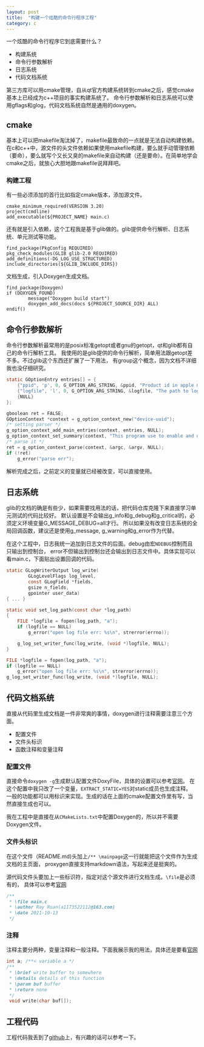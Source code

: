 ```yaml
---
layout: post
title:  "构建一个炫酷的命令行程序工程"
category: c
---
```

一个炫酷的命令行程序它到底需要什么？
- 构建系统
- 命令行参数解析
- 日志系统
- 代码文档系统

第三方库可以用cmake管理，自从qt官方构建系统转到cmake之后，感觉cmake基本上已经成为c++项目的事实构建系统了。
命令行参数解析和日志系统可以使用gflags和glog，代码文档系统自然是通用的doxygen。

## cmake
基本上可以把makefile淘汰掉了，makefile最致命的一点就是无法自动构建依赖。在c和c++中，源文件的头文件依赖如果使用makefile构建，要么就手动管理依赖（要命），要么就写个又长又臭的makefile来自动构建（还是要命）。在简单地学会cmake之后，就放心大胆地跟makefile说拜拜吧。

### 构建工程
有一些必须添加的首行比如指定cmake版本，添加源文件。
```
cmake_minimum_required(VERSION 3.20)
project(cmdline)
add_executable(${PROJECT_NAME} main.c)
```
还有就是引入依赖，这个工程我是基于glib做的。glib提供命令行解析、日志系统、单元测试等功能。
```
find_package(PkgConfig REQUIRED)
pkg_check_modules(GLIB glib-2.0 REQUIRED)
add_definitions(-DG_LOG_USE_STRUCTURED)
include_directories(${GLIB_INCLUDE_DIRS})
```
文档生成，引入Doxygen生成文档。
```
find_package(Doxygen)
if (DOXYGEN_FOUND)
        message("Doxygen build start")
        doxygen_add_docs(docs ${PROJECT_SOURCE_DIR} ALL)
endif()
```

## 命令行参数解析
命令行参数解析最常用的是posix标准getopt或者gnu的getopt，qt和glib都有自己的命令行解析工具。
我使用的是glib提供的命令行解析，简单用法跟getopt差不多。不过glib这个东西还扩展了一下用法，
有group这个概念，因为文档不详细我也没仔细研究。
``` c
static GOptionEntry entries[] = {
	{"ppid", 'p', 0, G_OPTION_ARG_STRING, &ppid, "Product id in apple mfi website", DEFAULT_PPID},
	{"logfile", 'l', 0, G_OPTION_ARG_STRING, &logfile, "The path to log file", DEFAULT_LOG_FILE},
	{NULL}
};

gboolean ret = FALSE;
GOptionContext *context = g_option_context_new("device-uuid");
/* setting parser */
g_option_context_add_main_entries(context, entries, NULL);
g_option_context_set_summary(context, "This program use to enable and disable apple token");
/* parse it */
ret = g_option_context_parse(context, &argc, &argv, NULL);
if (!ret)
	g_error("parse err");
```
解析完成之后，之前定义的变量就已经被改变，可以直接使用。

## 日志系统
glib的文档的确是有些少，如果需要找用法的话，把代码仓库克隆下来直接学习单元测试的代码比较好。
默认设置是不会输出g_info和g_debug和g_critical的，必须定义环境变量G_MESSAGE_DEBUG=all才行。
所以如果没有改变日志系统的全局回调函数，建议还是使用g_message, g_warning和g_error作为代替。

在这个工程中，日志我统一追加到日志文件的后面。debug由宏`NDEBUG`控制而且只输出到控制台，
error不但输出到控制台还会输出到日志文件中。具体实现可以看main.c，下面贴出设置回调的代码。
``` c
static GLogWriterOutput log_write(
		GLogLevelFlags log_level,
		const GLogField *fields,
		gsize n_fields,
		gpointer user_data)
{ ... }

static void set_log_path(const char *log_path)
{
	FILE *logfile = fopen(log_path, "a");
	if (logfile == NULL)
		g_error("open log file err: %s\n", strerror(errno));

	g_log_set_writer_func(log_write, (void *)logfile, NULL);
}

FILE *logfile = fopen(log_path, "a");
if (logfile == NULL)
	g_error("open log file err: %s\n", strerror(errno));
g_log_set_writer_func(log_write, (void *)logfile, NULL);
```

## 代码文档系统
直接从代码里生成文档是一件非常爽的事情，doxygen进行注释需要注意三个方面。
- 配置文件
- 文件头标识
- 函数注释和变量注释

### 配置文件
直接命令`doxygen -g`生成默认配置文件DoxyFile，具体的设置可以参考[官网](https://www.doxygen.nl/manual/config.html)。
在这个配置中我只改了一个变量，`EXTRACT_STATIC=YES`对static成员也生成注释。
一般的功能都可以用标识来实现。生成的话在上面的cmake配置文件里有写，当然直接生成也可以。

我在工程中是直接在从`CMakeLists.txt`中配置Doxygen的，所以并不需要Doxygen文件。

### 文件头标识
在这个文件（README.md)头加上`/** \mainpage`这一行就能把这个文件作为生成文档的主页面，
proxygen直接支持markdown语法，写起来还是挺爽的。

源代码文件头要加上一些标识符，指定对这个源文件进行文档生成。`\file`是必须有的，
具体可以参考[官网](https://www.doxygen.nl/manual/commands.html)
``` c
/**
 * \file main.c
 * \author Ray Ruan(a1173522112@163.com)
 * \date 2021-10-13
 */

```

### 注释
注释主要分两种，变量注释和一般注释。下面我展示我的用法，具体还是要看[官网](https://www.doxygen.nl/manual/docblocks.html)
~~~ c
int a; /**< variable a */
/**
 * \brief write buffer to somewhere
 * \details details of this function
 * \param buf buffer
 * \return none
 */
 void write(char buf[]);
 ~~~

 ## 工程代码
 工程代码我丢到了[github](https://github.com/kuang-R/command_line)上，有兴趣的话可以参考一下。